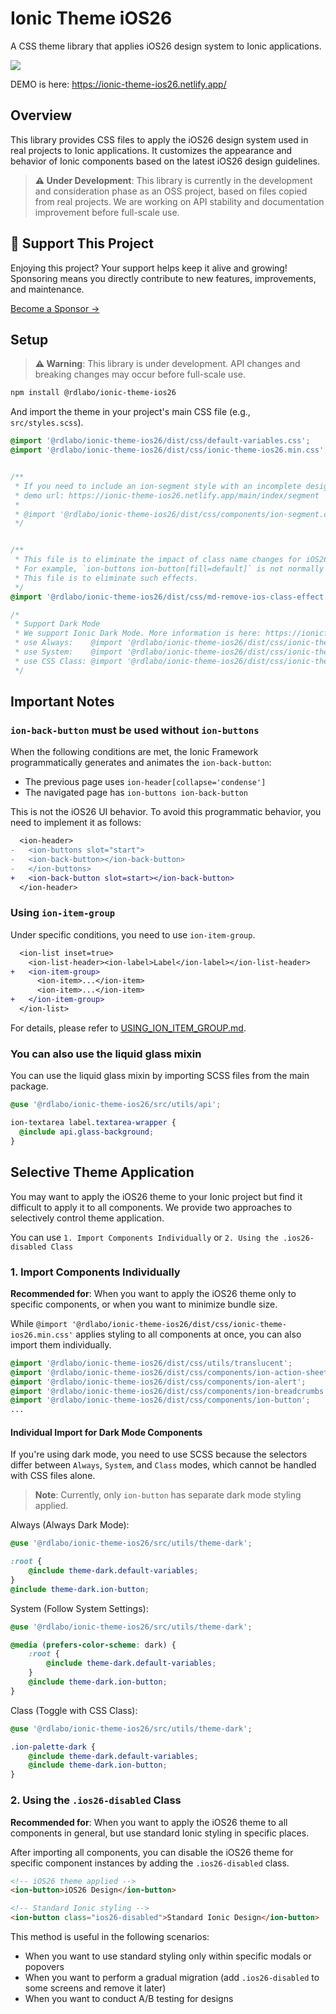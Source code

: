 # Ionic Theme iOS26

A CSS theme library that applies iOS26 design system to Ionic applications.

![](screenshots/ios26.png)

DEMO is here: https://ionic-theme-ios26.netlify.app/

## Overview

This library provides CSS files to apply the iOS26 design system used in real projects to Ionic applications. It customizes the appearance and behavior of Ionic components based on the latest iOS26 design guidelines.

> **⚠️ Under Development**: This library is currently in the development and consideration phase as an OSS project, based on files copied from real projects. We are working on API stability and documentation improvement before full-scale use.

## 💖 Support This Project

Enjoying this project? Your support helps keep it alive and growing!  
Sponsoring means you directly contribute to new features, improvements, and maintenance.

[Become a Sponsor →](https://github.com/sponsors/rdlabo)

## Setup

> **⚠️ Warning**: This library is under development. API changes and breaking changes may occur before full-scale use.

```bash
npm install @rdlabo/ionic-theme-ios26
```

And import the theme in your project's main CSS file (e.g., `src/styles.scss`).

```css
@import '@rdlabo/ionic-theme-ios26/dist/css/default-variables.css';
@import '@rdlabo/ionic-theme-ios26/dist/css/ionic-theme-ios26.min.css';


/**
 * If you need to include an ion-segment style with an incomplete design, please import it.
 * demo url: https://ionic-theme-ios26.netlify.app/main/index/segment
 *
 * @import '@rdlabo/ionic-theme-ios26/dist/css/components/ion-segment.css';
 */


/**
 * This file is to eliminate the impact of class name changes for iOS26.
 * For example, `ion-buttons ion-button[fill=default]` is not normally implemented, but may be required for iOS26.
 * This file is to eliminate such effects.
 */
@import '@rdlabo/ionic-theme-ios26/dist/css/md-remove-ios-class-effect.min.css';

/*
 * Support Dark Mode
 * We support Ionic Dark Mode. More information is here: https://ionicframework.com/docs/theming/dark-mode
 * use Always:    @import '@rdlabo/ionic-theme-ios26/dist/css/ionic-theme-dark-always.min.css'
 * use System:    @import '@rdlabo/ionic-theme-ios26/dist/css/ionic-theme-dark-system.min.css'
 * use CSS Class: @import '@rdlabo/ionic-theme-ios26/dist/css/ionic-theme-dark-class.min.css'
 */
```

## Important Notes

### `ion-back-button` must be used without `ion-buttons`

When the following conditions are met, the Ionic Framework programmatically generates and animates the `ion-back-button`:

- The previous page uses `ion-header[collapse='condense']`
- The navigated page has `ion-buttons ion-back-button`

This is not the iOS26 UI behavior. To avoid this programmatic behavior, you need to implement it as follows:

```diff
  <ion-header>
-   <ion-buttons slot="start">
-   <ion-back-button></ion-back-button>
-   </ion-buttons>
+   <ion-back-button slot=start></ion-back-button>
  </ion-header>
```

### Using `ion-item-group`

Under specific conditions, you need to use `ion-item-group`.

```diff
  <ion-list inset=true>
    <ion-list-header><ion-label>Label</ion-label></ion-list-header>
+   <ion-item-group>
      <ion-item>...</ion-item>
      <ion-item>...</ion-item>
+   </ion-item-group>
  </ion-list>
```

For details, please refer to [USING_ION_ITEM_GROUP.md](./USING_ION_ITEM_GROUP.md).

### You can also use the liquid glass mixin

You can use the liquid glass mixin by importing SCSS files from the main package.

```scss
@use '@rdlabo/ionic-theme-ios26/src/utils/api';

ion-textarea label.textarea-wrapper {
  @include api.glass-background;
}
```

## Selective Theme Application

You may want to apply the iOS26 theme to your Ionic project but find it difficult to apply it to all components. We provide two approaches to selectively control theme application.

You can use `1. Import Components Individually` or `2. Using the .ios26-disabled Class`

### 1. Import Components Individually

**Recommended for**: When you want to apply the iOS26 theme only to specific components, or when you want to minimize bundle size.

While `@import '@rdlabo/ionic-theme-ios26/dist/css/ionic-theme-ios26.min.css'` applies styling to all components at once, you can also import them individually.

```css
@import '@rdlabo/ionic-theme-ios26/dist/css/utils/translucent';
@import '@rdlabo/ionic-theme-ios26/dist/css/components/ion-action-sheet';
@import '@rdlabo/ionic-theme-ios26/dist/css/components/ion-alert';
@import '@rdlabo/ionic-theme-ios26/dist/css/components/ion-breadcrumbs';
@import '@rdlabo/ionic-theme-ios26/dist/css/components/ion-button';
...
```

#### Individual Import for Dark Mode Components

If you're using dark mode, you need to use SCSS because the selectors differ between `Always`, `System`, and `Class` modes, which cannot be handled with CSS files alone.

> **Note**: Currently, only `ion-button` has separate dark mode styling applied.

Always (Always Dark Mode):
```scss
@use '@rdlabo/ionic-theme-ios26/src/utils/theme-dark';

:root {
    @include theme-dark.default-variables;
}
@include theme-dark.ion-button;
```

System (Follow System Settings):
```scss
@use '@rdlabo/ionic-theme-ios26/src/utils/theme-dark';

@media (prefers-color-scheme: dark) {
    :root {
        @include theme-dark.default-variables;
    }
    @include theme-dark.ion-button;
}
```

Class (Toggle with CSS Class):
```scss
@use '@rdlabo/ionic-theme-ios26/src/utils/theme-dark';

.ion-palette-dark {
    @include theme-dark.default-variables;
    @include theme-dark.ion-button;
}
```


### 2. Using the `.ios26-disabled` Class

**Recommended for**: When you want to apply the iOS26 theme to all components in general, but use standard Ionic styling in specific places.

After importing all components, you can disable the iOS26 theme for specific component instances by adding the `.ios26-disabled` class.

```html
<!-- iOS26 theme applied -->
<ion-button>iOS26 Design</ion-button>

<!-- Standard Ionic styling -->
<ion-button class="ios26-disabled">Standard Ionic Design</ion-button>
```

This method is useful in the following scenarios:

- When you want to use standard styling only within specific modals or popovers
- When you want to perform a gradual migration (add `.ios26-disabled` to some screens and remove it later)
- When you want to conduct A/B testing for designs
